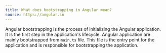 ```yaml
---
title: What does bootstrapping in Angular mean?
source: https://angular.io
---
```


Angular bootstrapping is the process of initializing the Angular application. It is the first step in the application's lifecycle. Angular application are mainly bootstrapped from `main.ts` file. This file is the entry point for the application and is responsible for bootstrapping the application.
